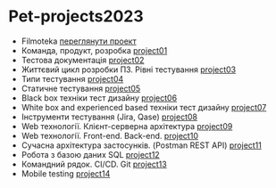 # Pet-projects2023
+ Filmoteka [переглянути проект](https://github.com/makstyt/pet_projects2023/tree/filmoteka_project)
+ Команда, продукт, розробка [project01](https://github.com/makstyt/pet_projects2023/tree/project01)
+ Тестова документація [project02](https://github.com/makstyt/pet_projects2023/tree/project02)
+ Життєвий цикл розробки ПЗ. Рівні тестування [project03](https://github.com/makstyt/pet_projects2023/tree/project03)
+ Типи тестування [project04](https://github.com/makstyt/pet_projects2023/tree/project04)
+ Статичне тестування [project05](https://github.com/makstyt/pet_projects2023/tree/project05)
+ Black box техніки тест дизайну [project06](https://github.com/makstyt/pet_projects2023/tree/project06)
+ White box and experienced based техніки тест дизайну [project07](https://github.com/makstyt/pet_projects2023/tree/project07)
+ Інструменти тестування (Jira, Qase) [project08](https://github.com/makstyt/pet_projects2023/tree/project08)
+ Web технології. Клієнт-серверна архітектура [project09](https://github.com/makstyt/pet_projects2023/tree/project09)
+ Web технології. Front-end. Back-end. [project10](https://github.com/makstyt/pet_projects2023/tree/project10)
+ Сучасна архітектура застосунків. (Postman REST API) [project11](https://github.com/makstyt/pet_projects2023/tree/project11)
+ Робота з базою даних SQL [project12](https://github.com/makstyt/pet_projects2023/tree/project12)
+ Командний рядок. CI/CD. Git [project13](https://github.com/makstyt/pet_projects2023/tree/project13)
+ Mobile testing [project14](https://github.com/makstyt/pet_projects2023/tree/project14)
